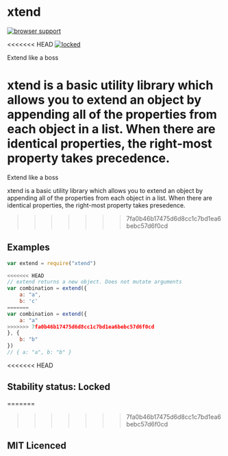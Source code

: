 # xtend

[![browser support][3]][4]

<<<<<<< HEAD
[![locked](http://badges.github.io/stability-badges/dist/locked.svg)](http://github.com/badges/stability-badges)

Extend like a boss

xtend is a basic utility library which allows you to extend an object by appending all of the properties from each object in a list. When there are identical properties, the right-most property takes precedence.
=======
Extend like a boss

xtend is a basic utility library which allows you to extend an object by appending all of the properties from each object in a list. When there are identical properties, the right-most property takes presedence.
>>>>>>> 7fa0b46b17475d6d8cc1c7bd1ea6bebc57d6f0cd

## Examples

```js
var extend = require("xtend")

<<<<<<< HEAD
// extend returns a new object. Does not mutate arguments
var combination = extend({
    a: "a",
    b: 'c'
=======
var combination = extend({
    a: "a"
>>>>>>> 7fa0b46b17475d6d8cc1c7bd1ea6bebc57d6f0cd
}, {
    b: "b"
})
// { a: "a", b: "b" }
```

<<<<<<< HEAD
## Stability status: Locked
=======
>>>>>>> 7fa0b46b17475d6d8cc1c7bd1ea6bebc57d6f0cd

## MIT Licenced


  [3]: http://ci.testling.com/Raynos/xtend.png
  [4]: http://ci.testling.com/Raynos/xtend
